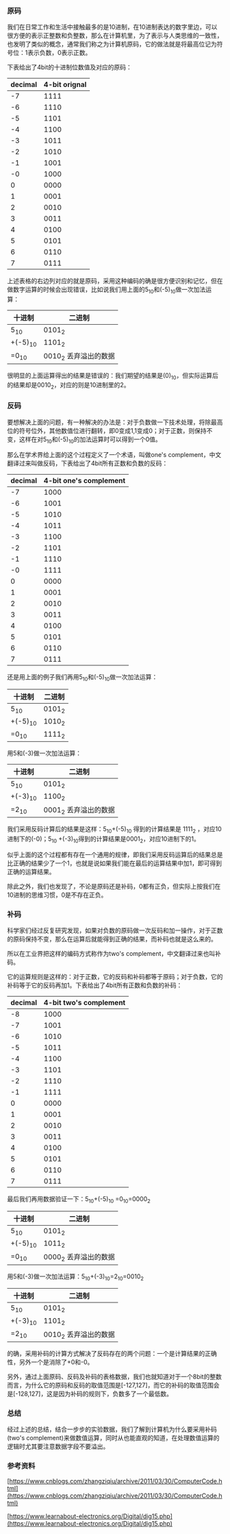### 原码

我们在日常工作和生活中接触最多的是10进制，在10进制表达的数字里边，可以很方便的表示正整数和负整数，那么在计算机里，为了表示与人类思维的一致性，也发明了类似的概念，通常我们称之为计算机原码，它的做法就是将最高位记为符号位：1表示负数，0表示正数。

下表给出了4bit的十进制位数值及对应的原码：

| decimal | 4-bit orignal |
| ------- | ------------- |
| -7      | 1111          |
| -6      | 1110          |
| -5      | 1101          |
| -4      | 1100          |
| -3      | 1011          |
| -2      | 1010          |
| -1      | 1001          |
| -0      | 1000          |
| 0       | 0000          |
| 1       | 0001          |
| 2       | 0010          |
| 3       | 0011          |
| 4       | 0100          |
| 5       | 0101          |
| 6       | 0110          |
| 7       | 0111          |

上述表格的右边列对应的就是原码，采用这种编码的确是很方便识别和记忆，但在做数字运算的时候会出现错误，比如说我们用上面的5<sub>10</sub>和(-5)<sub>10</sub>做一次加法运算：

| 十进制             | 二进制                          |
| ------------------ | ------------------------------- |
| 5<sub>10</sub>     | 0101<sub>2</sub>                |
| +(-5)<sub>10</sub> | 1101<sub>2</sub>                |
| =0<sub>10</sub>    | 0010<sub>2</sub> 丢弃溢出的数据 |

很明显的上面运算得出的结果是错误的：我们期望的结果是(0)<sub>10</sub>，但实际运算后的结果却是0010<sub>2</sub>，对应的则是10进制里的2。



### 反码

要想解决上面的问题，有一种解决的办法是：对于负数做一下技术处理，将除最高位的符号位外，其他数值位进行翻转，即0变成1,1变成0；对于正数，则保持不变，这样在对5<sub>10</sub>和(-5)<sub>10</sub>的加法运算时可以得到一个0值。

那么在学术界给上面的这个过程定义了一个术语，叫做one's complement，中文翻译过来叫做反码，下表给出了4bit所有正数和负数的反码：

| decimal | 4-bit one's complement |
| ------- | ---------------------- |
| -7      | 1000                   |
| -6      | 1001                   |
| -5      | 1010                   |
| -4      | 1011                   |
| -3      | 1100                   |
| -2      | 1101                   |
| -1      | 1110                   |
| -0      | 1111                   |
| 0       | 0000                   |
| 1       | 0001                   |
| 2       | 0010                   |
| 3       | 0011                   |
| 4       | 0100                   |
| 5       | 0101                   |
| 6       | 0110                   |
| 7       | 0111                   |



还是用上面的例子我们再用5<sub>10</sub>和(-5)<sub>10</sub>做一次加法运算：

| 十进制             | 二进制           |
| ------------------ | ---------------- |
| 5<sub>10</sub>     | 0101<sub>2</sub> |
| +(-5)<sub>10</sub> | 1010<sub>2</sub> |
| =0<sub>10</sub>    | 1111<sub>2</sub> |

用5和(-3)做一次加法运算：

| 十进制             | 二进制                          |
| ------------------ | ------------------------------- |
| 5<sub>10</sub>     | 0101<sub>2</sub>                |
| +(-3)<sub>10</sub> | 1100<sub>2</sub>                |
| =2<sub>10</sub>    | 0001<sub>2</sub> 丢弃溢出的数据 |

我们采用反码计算后的结果是这样：5<sub>10</sub>+(-5)<sub>10</sub> 得到的计算结果是 1111<sub>2</sub> ，对应10进制下的(-0)；5<sub>10</sub> +(-3)<sub>10</sub>得到的计算结果是0001<sub>2</sub>，对应10进制下的1。



似乎上面的这个过程都有存在一个通用的规律，即我们采用反码运算后的结果总是比正确的结果少了一个1，也就是说如果我们能在最后的运算结果中加1，即可得到正确的运算结果。



除此之外，我们也发现了，不论是原码还是补码，0都有正负，但实际上按我们在10进制的思维习惯，0是不存在正负。



### 补码

科学家们经过反复研究发现，如果对负数的原码做一次反码和加一操作，对于正数的原码保持不变，那么在运算后就能得到正确的结果，而补码也就是这么来的。

所以在工业界把这样的编码方式称作为two's complement，中文翻译过来也叫补码。

它的运算规则是这样的：对于正数，它的反码和补码都等于原码；对于负数，它的补码等于它的反码再加1。下表给出了4bit所有正数和负数的补码：

| decimal | 4-bit two's complement |
| ------- | ---------------------- |
| -8      | 1000                   |
| -7      | 1001                   |
| -6      | 1010                   |
| -5      | 1011                   |
| -4      | 1100                   |
| -3      | 1101                   |
| -2      | 1110                   |
| -1      | 1111                   |
| 0       | 0000                   |
| 1       | 0001                   |
| 2       | 0010                   |
| 3       | 0011                   |
| 4       | 0100                   |
| 5       | 0101                   |
| 6       | 0110                   |
| 7       | 0111                   |



最后我们再用数据验证一下：5<sub>10</sub>+(-5)<sub>10</sub> =0<sub>10</sub>=0000<sub>2</sub>

| 十进制             | 二进制                          |
| ------------------ | ------------------------------- |
| 5<sub>10</sub>     | 0101<sub>2</sub>                |
| +(-5)<sub>10</sub> | 1011<sub>2</sub>                |
| =0<sub>10</sub>    | 0000<sub>2</sub> 丢弃溢出的数据 |

用5和(-3)做一次加法运算：5<sub>10</sub>+(-3)<sub>10</sub>=2<sub>10</sub>=0010<sub>2</sub>

| 十进制             | 二进制                          |
| ------------------ | ------------------------------- |
| 5<sub>10</sub>     | 0101<sub>2</sub>                |
| +(-3)<sub>10</sub> | 1101<sub>2</sub>                |
| =2<sub>10</sub>    | 0010<sub>2</sub> 丢弃溢出的数据 |

的确，采用补码的计算方式解决了反码存在的两个问题：一个是计算结果的正确性，另外一个是消除了+0和-0。



另外，通过上面原码、反码及补码的表格数据，我们也就知道对于一个8bit的整数而言，为什么它的原码和反码的取值范围是[-127,127]，而它的补码的取值范围会是[-128,127]，这是因为补码的规则下，负数多了一个最低数。



### 总结

经过上述的总结，结合一步步的实验数据，我们了解到计算机为什么要采用补码(two's complement)来做数值运算，同时从也能直观的知道，在处理数值运算的逻辑时尤其要注意数据字段不要溢出。



### 参考资料

[https://www.cnblogs.com/zhangziqiu/archive/2011/03/30/ComputerCode.html](https://www.cnblogs.com/zhangziqiu/archive/2011/03/30/ComputerCode.html)

[https://www.learnabout-electronics.org/Digital/dig15.php](https://www.learnabout-electronics.org/Digital/dig15.php)



